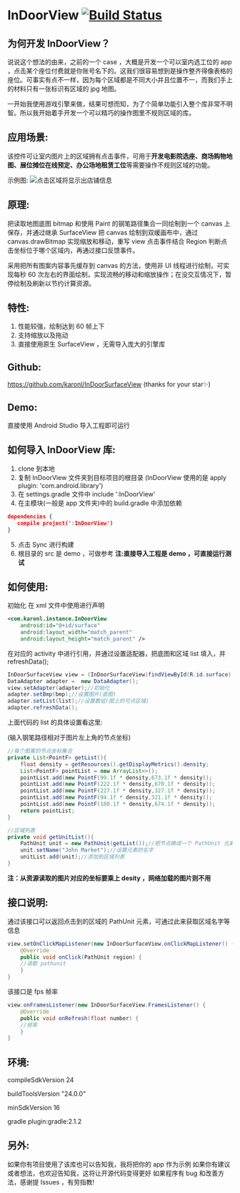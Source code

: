 # InDoorView [![Build Status](https://travis-ci.org/karonl/InDoorSurfaceView.svg?branch=master)](https://travis-ci.org/karonl/InDoorSurfaceView)

## 为何开发 InDoorView？

说说这个想法的由来，之前的一个 case ，大概是开发一个可以室内选工位的 app ，点击某个座位付费就是你账号名下的。这我们很容易想到是操作整齐得像表格的座位。可事实有点不一样，因为每个区域都是不同大小并且位置不一，而我们手上的材料只有一张标识有区域的 jpg 地图。

一开始我使用游戏引擎来做，结果可想而知，为了个简单功能引入整个库非常不明智。所以我开始着手开发一个可以精巧的操作图里不规则区域的库。

## 应用场景:

该控件可让室内图片上的区域拥有点击事件，可用于**开发电影院选座、商场购物地图、展位摊位在线预定、办公场地租赁工位**等需要操作不规则区域的功能。

示例图:
![点击区域将显示出店铺信息](http://upload-images.jianshu.io/upload_images/741690-01c611a26b251661.png?imageMogr2/auto-orient/strip%7CimageView2/2/w/1240)


## 原理:

把读取地图底图 bitmap 和使用 Paint 的钢笔路径集合一同绘制到一个 canvas 上保存，并通过继承 SurfaceView 把 canvas 绘制到双缓画布中，通过 canvas.drawBitmap 实现缩放和移动，重写 view 点击事件结合 Region 判断点击坐标位于哪个区域内，再通过接口反馈事件。

采用把所有图案内容事先缓存到 canvas 的方法，使用非 UI 线程进行绘制，可实现每秒 60 次左右的界面绘制，实现流畅的移动和缩放操作；在没交互情况下，暂停绘制及刷新以节约计算资源。

## 特性:

1. 性能较强，绘制达到 60 帧上下
2. 支持缩放以及拖动
3. 直接使用原生 SurfaceView ，无需导入庞大的引擎库


## Github:

https://github.com/karonl/InDoorSurfaceView (thanks for your star✨)

## Demo:

直接使用 Android Studio 导入工程即可运行

## 如何导入 InDoorView 库:

1. clone 到本地
2. 复制 InDoorView 文件夹到目标项目的根目录 (InDoorView 使用的是 apply plugin: 'com.android.library')
3. 在 settings.gradle 文件中 include ':InDoorView'
4. 在主模块(一般是 app 文件夹)中的 build.gradle 中添加依赖

```json
dependencies {
   compile project(':InDoorView')
}
```

5. 点击 Sync 进行构建
6. 根目录的 src 是 demo ，可做参考
**注:直接导入工程是 demo ，可直接运行测试**

## 如何使用:

初始化 在 xml 文件中使用进行声明
```xml
<com.karonl.instance.InDoorView
    android:id="@+id/surface"
    android:layout_width="match_parent"
    android:layout_height="match_parent" />
```
在对应的 activity 中进行引用，并通过设置适配器，把底图和区域 list 填入，并 refreshData();
```java
InDoorSurfaceView view = (InDoorSurfaceView)findViewById(R.id.surface);
DataAdapter adapter =  new DataAdapter();
view.setAdapter(adapter);//初始化
adapter.setBmp(bmp);//设置图片(底图)
adapter.setList(list);//设置数组(图上的可点区域)
adapter.refreshData();
```
上面代码的 list 的具体设置看这里:

(输入钢笔路径相对于图片左上角的节点坐标)
```java
//每个图案的节点坐标集合
private List<PointF> getList(){
    float density = getResources().getDisplayMetrics().density;
    List<PointF> pointList = new ArrayList<>();
    pointList.add(new PointF(99.1f * density,673.1f * density));
    pointList.add(new PointF(222.1f * density,670.1f * density));
    pointList.add(new PointF(227.1f * density,327.1f * density));
    pointList.add(new PointF(94.1f * density,321.1f * density));
    pointList.add(new PointF(100.1f * density,674.1f * density));
    return pointList;
}

//区域列表
private void getUnitList(){
    PathUnit unit = new PathUnit(getList());//把节点换成一个 PathUnit 元素
    unit.setName("John Market");//设置元素的名字
    unitList.add(unit);//添加到区域列表
}
```
**注：从资源读取的图片对应的坐标要乘上 desity ，网络加载的图片则不用**

## 接口说明: 

通过该接口可以返回点击到的区域的 PathUnit 元素，可通过此来获取区域名字等信息
```java
view.setOnClickMapListener(new InDoorSurfaceView.onClickMapListener() {
    @Override
    public void onClick(PathUnit region) {
    //读取 pathunit
    }
}  
```
该接口是 fps 帧率
```java
view.onFramesListener(new InDoorSurfaceView.FramesListener() {
    @Override
    public void onRefresh(float number) {
    //帧率
    }
}    
```
## 环境:

compileSdkVersion 24

buildToolsVersion "24.0.0"

minSdkVersion 16

gradle plugin:gradle:2.1.2
## 另外:

如果你有项目使用了该库也可以告知我，我将把你的 app 作为示例
如果你有建议或者想法，也欢迎告知我，这将让开源代码变得更好
如果程序有 bug 和改善方法，感谢提 Issues ，有劳指教!
